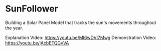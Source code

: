 # SunFollower
Building a Solar Panel Model that tracks the sun's movements throughout the year.

Explanation Video: https://youtu.be/MI6wDVI7Mwg
Demonstration Video: https://youtu.be/jAcbETQGvVA
